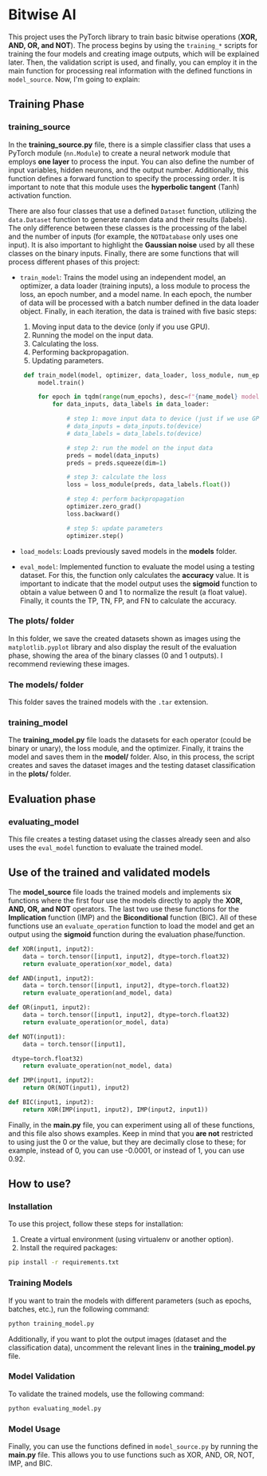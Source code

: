 # Bitwise AI

This project uses the PyTorch library to train basic bitwise operations (**XOR, AND, OR, and NOT**). The process begins by using the `training_*` scripts for training the four models and creating image outputs, which will be explained later. Then, the validation script is used, and finally, you can employ it in the main function for processing real information with the defined functions in `model_source`. Now, I'm going to explain:

## Training Phase

### training_source

In the **training_source.py** file, there is a simple classifier class that uses a PyTorch module (`nn.Module`) to create a neural network module that employs **one layer** to process the input. You can also define the number of input variables, hidden neurons, and the output number. Additionally, this function defines a forward function to specify the processing order. It is important to note that this module uses the **hyperbolic tangent** (Tanh) activation function.

There are also four classes that use a defined `Dataset` function, utilizing the `data.Dataset` function to generate random data and their results (labels). The only difference between these classes is the processing of the label and the number of inputs (for example, the `NOTDatabase` only uses one input). It is also important to highlight the **Gaussian noise** used by all these classes on the binary inputs. Finally, there are some functions that will process different phases of this project:

+ `train_model`: Trains the model using an independent model, an optimizer, a data loader (training inputs), a loss module to process the loss, an epoch number, and a model name. In each epoch, the number of data will be processed with a batch number defined in the data loader object. Finally, in each iteration, the data is trained with five basic steps:
  1. Moving input data to the device (only if you use GPU).
  2. Running the model on the input data.
  3. Calculating the loss.
  4. Performing backpropagation.
  5. Updating parameters.

   ```python
    def train_model(model, optimizer, data_loader, loss_module, num_epochs=100, name_model="Operation"):
        model.train()

        for epoch in tqdm(range(num_epochs), desc=f"{name_model} model"):
            for data_inputs, data_labels in data_loader:

                # step 1: move input data to device (just if we use GPU)
                # data_inputs = data_inputs.to(device)
                # data_labels = data_labels.to(device)

                # step 2: run the model on the input data
                preds = model(data_inputs)
                preds = preds.squeeze(dim=1)

                # step 3: calculate the loss
                loss = loss_module(preds, data_labels.float())

                # step 4: perform backpropagation
                optimizer.zero_grad()
                loss.backward()

                # step 5: update parameters
                optimizer.step()
    ```

+ `load_models`: Loads previously saved models in the **models** folder.
+ `eval_model`: Implemented function to evaluate the model using a testing dataset. For this, the function only calculates the **accuracy** value. It is important to indicate that the model output uses the **sigmoid** function to obtain a value between 0 and 1 to normalize the result (a float value). Finally, it counts the TP, TN, FP, and FN to calculate the accuracy.

### The plots/ folder

In this folder, we save the created datasets shown as images using the `matplotlib.pyplot` library and also display the result of the evaluation phase, showing the area of the binary classes (0 and 1 outputs). I recommend reviewing these images.

### The models/ folder

This folder saves the trained models with the `.tar` extension.

### training_model

The **training_model.py** file loads the datasets for each operator (could be binary or unary), the loss module, and the optimizer. Finally, it trains the model and saves them in the **model/** folder. Also, in this process, the script creates and saves the dataset images and the testing dataset classification in the **plots/** folder.

## Evaluation phase

### evaluating_model

This file creates a testing dataset using the classes already seen and also uses the `eval_model` function to evaluate the trained model.

## Use of the trained and validated models

The **model_source** file loads the trained models and implements six functions where the first four use the models directly to apply the **XOR, AND, OR, and NOT** operators. The last two use these functions for the **Implication** function (IMP) and the **Biconditional** function (BIC). All of these functions use an `evaluate_operation` function to load the model and get an output using the **sigmoid** function during the evaluation phase/function.

```python
def XOR(input1, input2):
    data = torch.tensor([input1, input2], dtype=torch.float32)
    return evaluate_operation(xor_model, data)

def AND(input1, input2):
    data = torch.tensor([input1, input2], dtype=torch.float32)
    return evaluate_operation(and_model, data)

def OR(input1, input2):
    data = torch.tensor([input1, input2], dtype=torch.float32)
    return evaluate_operation(or_model, data)

def NOT(input1):
    data = torch.tensor([input1],

 dtype=torch.float32)
    return evaluate_operation(not_model, data)

def IMP(input1, input2):
    return OR(NOT(input1), input2)

def BIC(input1, input2):
    return XOR(IMP(input1, input2), IMP(input2, input1))
```

Finally, in the **main.py** file, you can experiment using all of these functions, and this file also shows examples. Keep in mind that you **are not** restricted to using just the 0 or the value, but they are decimally close to these; for example, instead of 0, you can use -0.0001, or instead of 1, you can use 0.92.

## How to use?

### Installation

To use this project, follow these steps for installation:

1. Create a virtual environment (using virtualenv or another option).
2. Install the required packages:

```bash
pip install -r requirements.txt
```

### Training Models

If you want to train the models with different parameters (such as epochs, batches, etc.), run the following command:

```bash
python training_model.py
```

Additionally, if you want to plot the output images (dataset and the classification data), uncomment the relevant lines in the **training_model.py** file.

### Model Validation

To validate the trained models, use the following command:

```bash
python evaluating_model.py
```

### Model Usage

Finally, you can use the functions defined in `model_source.py` by running the **main.py** file. This allows you to use functions such as XOR, AND, OR, NOT, IMP, and BIC.
